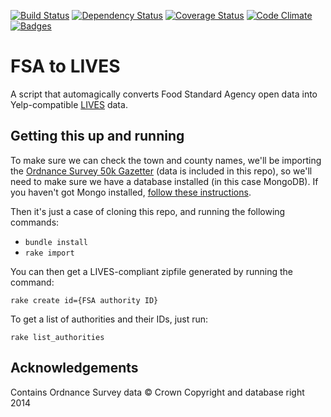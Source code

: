 [![Build Status](http://img.shields.io/travis/theodi/fsatolives.svg)](https://travis-ci.org/theodi/fsatolives)
[![Dependency Status](http://img.shields.io/gemnasium/theodi/fsatolives.svg)](https://gemnasium.com/theodi/fsatolives)
[![Coverage Status](http://img.shields.io/coveralls/theodi/fsatolives.svg)](https://coveralls.io/r/theodi/fsatolives)
[![Code Climate](http://img.shields.io/codeclimate/github/theodi/fsatolives.svg)](https://codeclimate.com/github/theodi/fsatolives)
[![Badges](http://img.shields.io/:badges-5/5-ff6799.svg)](https://github.com/pikesley/badger)

# FSA to LIVES

A script that automagically converts Food Standard Agency open data into Yelp-compatible [LIVES](http://www.yelp.com/healthscores) data.

## Getting this up and running

To make sure we can check the town and county names, we'll be importing the [Ordnance Survey 50k Gazetter](http://www.ordnancesurvey.co.uk/business-and-government/products/50k-gazetteer.html) (data is included in this repo), so we'll need to make sure we have a database installed (in this case MongoDB). If you haven't got Mongo installed, [follow these instructions](http://docs.mongodb.org/manual/installation/).

Then it's just a case of cloning this repo, and running the following commands:

  * `bundle install`
  * `rake import`
  
You can then get a LIVES-compliant zipfile generated by running the command:

    rake create id={FSA authority ID}
    
To get a list of authorities and their IDs, just run:

    rake list_authorities
    
## Acknowledgements

Contains Ordnance Survey data © Crown Copyright and database right 2014